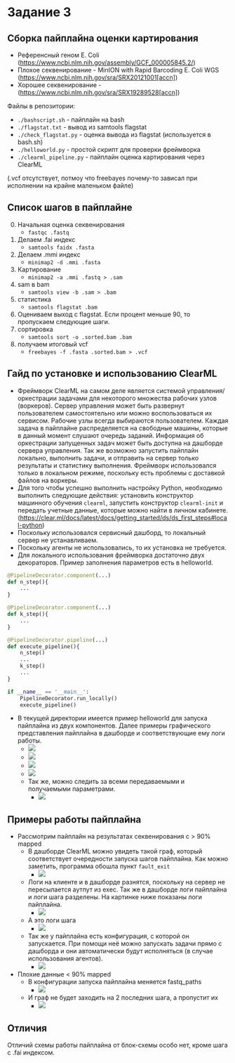 # Задание 3
## Сборка пайплайна оценки картирования

- Референсный геном E. Coli (https://www.ncbi.nlm.nih.gov/assembly/GCF_000005845.2/)
- Плохое секвенирование - MinION with Rapid Barcoding E. Coli WGS (https://www.ncbi.nlm.nih.gov/sra/SRX20121001[accn])
- Хорошее секвенирование - (https://www.ncbi.nlm.nih.gov/sra/SRX19289528[accn])

Файлы в репозитории:
- `./bashscript.sh` - пайплайн на bash
- `./flagstat.txt` - вывод из samtools flagstat
- `./check_flagstat.py` - оценка вывода из flagstat (используется в bash.sh)
- `./helloworld.py` - простой скрипт для проверки фреймворка
- `./clearml_pipeline.py` - пайплайн оценка картирования через ClearML

(.vcf отсутствует, потмоу что freebayes почему-то зависал при исполнении на крайне маленьком файле)

## Список шагов в пайплайне

0. Начальная оценка секвенирования
    - `fastqc .fastq`
0. Делаем .fai индекс 
    - `samtools faidx .fasta`
0. Делаем .mmi индекс 
    - `minimap2 -d .mmi .fasta`
0. Картирование 
    - `minimap2 -a .mmi .fastq > .sam`
0. sam в bam 
    - `samtools view -b .sam > .bam `
0. статистика 
    - `samtools flagstat .bam`
0. Оцениваем выход с flagstat. Если процент меньше 90, то пропускаем следующие шаги.
0. сортировка 
    - `samtools sort -o .sorted.bam .bam`
0. получаем итоговый vcf 
    - `freebayes -f .fasta .sorted.bam > .vcf`

## Гайд по установке и использованию ClearML 
- Фреймворк ClearML на самом деле является системой управления/оркестрации задачами для некоторого множества рабочих узлов (воркеров). Сервер управления может быть развернут пользователем самостоятельно или можно воспользоваться их сервисом. Рабочие узлы всегда выбираются пользователем. Каждая задача в пайплайне распределяется на свободные машины, которые в данный момент слушают очередь заданий. Информация об оркестрации запущенных задач может быть доступна на дашборде сервера управления. Так же возможно запустить пайплайн локально, выполнить задачи, и отправить на сервер только результаты и статистику выполнения. Фреймворк использовался только в локальном режиме, поскольку есть проблемы с доставкой файлов на воркеры.
- Для того чтобы успешно выполнить настройку Python, необходимо выполнить следующие действия: установить конструктор машинного обучения `clearml`, запустить конструктор `clearml-init` и передать учетные данные, которые можно найти в личном кабинете. (https://clear.ml/docs/latest/docs/getting_started/ds/ds_first_steps#local-python)
- Поскольку использовался сервисный дашборд, то локальный сервер не устанавливаем. 
- Поскольку агенты не использовались, то их установка не требуется.
- Для локального использования фреймворка достаточно двух декораторов. Пример заполнения параметров есть в helloworld.
``` Python
@PipelineDecorator.component(...)
def n_step(){
    ...
}

@PipelineDecorator.component(...)
def k_step(){
    ...
}

@PipelineDecorator.pipeline(...)
def execute_pipeline(){
    n_step()
    ...
    k_step()
    ...
}

if __name__ == '__main__':
    PipelineDecorator.run_locally()
    execute_pipeline()
```
- В текущей директории имеется пример helloworld для запуска пайплайна из двух компонентов. Далее примеры графического представления пайплайна в дашборде и соответствующие ему логи работы.
    - ![](./img/2023-05-26-04-52-26.png)
    - ![](./img/2023-05-26-04-52-52.png)
    - ![](./img/2023-05-26-04-53-04.png)
    - ![](./img/2023-05-26-04-53-15.png)
    - Так же, можно следить за всеми передаваемыми и получаемыми параметрами.
        - ![](./img/2023-05-26-04-53-56.png)


## Примеры работы пайплайна
- Рассмотрим пайплайн на результатах секвенирования с > 90% mapped
    - В дашборде ClearML можно увидеть такой граф, который соответствует очередности запуска шагов пайплайна. Как можно заметить, 
    программа обошла пункт `fault_exit`
        - ![](./img/2023-05-26-04-48-01.png)
    - Логи на клиенте и в дашборде разнятся, поскольку на сервер не пересылается аутпут из exec. Так же в дашборде логи пайплайна и логи шага разделены.
    На картинке ниже показаны логи пайплайна.
        - ![](./img/2023-05-26-05-12-27.png)
    - А это логи шага 
        - ![](./img/2023-05-26-05-13-34.png)
    - Так же у пайплайна есть конфигурация, с которой он запускается. При помощи неё можно запускать задачи прямо с дашборда и они автоматически будут исполняться (в случае использования агентов).
        - ![](./img/2023-05-26-05-15-59.png)
- Плохие данные < 90% mapped
    - В конфигурации запуска пайплайна меняется fastq_paths 
        - ![](./img/2023-05-26-05-15-24.png)
    - И граф не будет заходить на 2 последних шага, а пропустит их 
        - ![](./img/2023-05-26-03-57-15.png)


## Отличия
Отличий схемы работы пайплайна от блок-схемы особо нет, кроме шага с .fai индексом.
